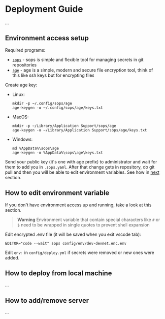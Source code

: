 # Deployment Guide

...

## Environment access setup

Required programs:
- [`sops`](https://github.com/mozilla/sops/releases/latest) - sops is simple and flexible tool for managing secrets in git repositories
- [`age`](https://github.com/FiloSottile/age#installation) - age is a simple, modern and secure file encryption tool, think of this like ssh keys but for encrypting files

Create age key:
- Linux:
  ```
  mkdir -p ~/.config/sops/age
  age-keygen -o ~/.config/sops/age/keys.txt
  ```
- MacOS:
  ```
  mkdir -p ~/Library/Application Support/sops/age
  age-keygen -o ~/Library/Application Support/sops/age/keys.txt
  ```
- Windows:
  ```
  md %AppData%\sops\age
  age-keygen -o %AppData%\sops\age\keys.txt
  ```

Send your public key (it's one with age prefix) to administrator and wait for
them to add you in `.sops.yaml`. After that change gets in repository, do git
pull and then you will be able to edit environment variables. See how in
[next](#how-to-edit-environment-variable) section.

## How to edit environment variable

If you don't have environment access up and running, take a look at
[this](#environment-access-setup) section.

> **Warning** Environment variable that contain special characters like `#` or
> `$` need to be wrapped in single quotes to prevent shell expansion

Edit encrypted .env file (it will be saved when you exit vscode tab):
```
EDITOR="code --wait" sops config/env/dev-devnet.enc.env
```

Edit `env:` in `config/deploy.yml` if secrets were removed or new ones were
added.

## How to deploy from local machine

...

## How to add/remove server

...